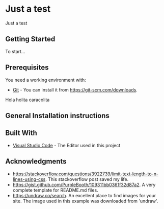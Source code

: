 # Just a test

Just a test


## Getting Started

To start...


## Prerequisites

You need a working environment with:
* [Git](https://git-scm.com) - You can install it from https://git-scm.com/downloads.

Hola holita caracolita

## General Installation instructions



## Built With

* [Visual Studio Code](https://code.visualstudio.com/) - The Editor used in this project

## Acknowledgments

* https://stackoverflow.com/questions/3922739/limit-text-length-to-n-lines-using-css. This stackoverflow post saved my life.
* https://gist.github.com/PurpleBooth/109311bb0361f32d87a2. A very complete template for README.md files.
* https://undraw.co/search. An excellent place to find images for your site. The image used in this example was downloaded from 'undraw'.
